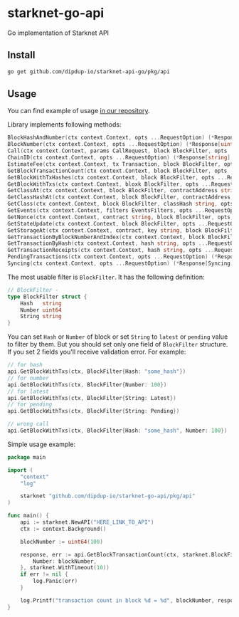 # starknet-go-api
Go implementation of Starknet API

## Install

```bash
go get github.com/dipdup-io/starknet-api-go/pkg/api
```

## Usage

You can find example of usage [in our repository](/example/api/main.go). 

Library implements following methods:

```go
BlockHashAndNumber(ctx context.Context, opts ...RequestOption) (*Response[BlockHashAndNumber], error)
BlockNumber(ctx context.Context, opts ...RequestOption) (*Response[uint64], error)
Call(ctx context.Context, params CallRequest, block BlockFilter, opts ...RequestOption) (*Response[[]string], error)
ChainID(ctx context.Context, opts ...RequestOption) (*Response[string], error)
EstimateFee(ctx context.Context, tx Transaction, block BlockFilter, opts ...RequestOption) (*Response[EstmatedGas], error)
GetBlockTransactionCount(ctx context.Context, block BlockFilter, opts ...RequestOption) (*Response[uint64], error)
GetBlockWithTxHashes(ctx context.Context, block BlockFilter, opts ...RequestOption) (*Response[BlockWithTxHashes], error)
GetBlockWithTxs(ctx context.Context, bloxk BlockFilter, opts ...RequestOption) (*Response[BlockWithTxs], error)
GetClassAt(ctx context.Context, block BlockFilter, contractAddress string, opts ...RequestOption) (*Response[Class], error)
GetClassHashAt(ctx context.Context, block BlockFilter, contractAddress string, opts ...RequestOption) (*Response[string], error)
GetClass(ctx context.Context, block BlockFilter, classHash string, opts ...RequestOption) (*Response[Class], error)
GetEvents(ctx context.Context, filters EventsFilters, opts ...RequestOption) (*Response[EventsResponse], error) 
GetNonce(ctx context.Context, contract string, block BlockFilter, opts ...RequestOption) (*Response[string], error)
GetStateUpdate(ctx context.Context, block BlockFilter, opts ...RequestOption) (*Response[StateUpdate], error)
GetStorageAt(ctx context.Context, contract, key string, block BlockFilter, opts ...RequestOption) (*Response[string], error)
GetTransactionByBlockNumberAndIndex(ctx context.Context, block BlockFilter, index uint64, opts ...RequestOption) (*Response[Transaction], error)
GetTransactionByHash(ctx context.Context, hash string, opts ...RequestOption) (*Response[Transaction], error)
GetTransactionReceipts(ctx context.Context, hash string, opts ...RequestOption) (*Response[Receipt], error)
PendingTransactions(ctx context.Context, opts ...RequestOption) (*Response[Transaction], error)
Syncing(ctx context.Context, opts ...RequestOption) (*Response[Syncing], error)
```

The most usable filter is `BlockFilter`. It has the following definition:

```go
// BlockFilter -
type BlockFilter struct {
	Hash   string
	Number uint64
	String string
}
```

You can set `Hash` or `Number` of block or set `String` to `latest` or `pending` value to filter by them. But you should set only one field of `BlockFilter` structure. If you set 2 fields you'll receive validation error. For example:

```go
// for hash
api.GetBlockWithTxs(ctx, BlockFilter{Hash: "some_hash"})
// for number
api.GetBlockWithTxs(ctx, BlockFilter{Number: 100})
// for latest
api.GetBlockWithTxs(ctx, BlockFilter{String: Latest})
// for pending
api.GetBlockWithTxs(ctx, BlockFilter{String: Pending})

// wrong call
api.GetBlockWithTxs(ctx, BlockFilter{Hash: "some_hash", Number: 100})
```

Simple usage example:

```go
package main

import (
	"context"
	"log"

	starknet "github.com/dipdup-io/starknet-go-api/pkg/api"
)

func main() {
	api := starknet.NewAPI("HERE_LINK_TO_API")
	ctx := context.Background()

	blockNumber := uint64(100)

	response, err := api.GetBlockTransactionCount(ctx, starknet.BlockFilter{
		Number: blockNumber,
	}, starknet.WithTimeout(10))
	if err != nil {
		log.Panic(err)
	}

	log.Printf("transaction count in block %d = %d", blockNumber, response.Result)
}
```